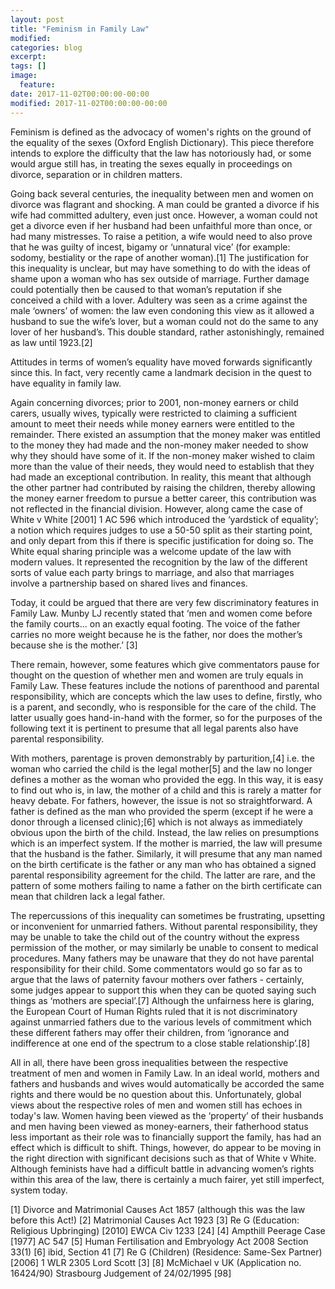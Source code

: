 ```yaml
---
layout: post
title: "Feminism in Family Law"
modified:
categories: blog
excerpt:
tags: []
image:
  feature:
date: 2017-11-02T00:00:00-00:00
modified: 2017-11-02T00:00:00-00:00
---
```


Feminism is defined as the advocacy of women's rights on the ground of the equality of the sexes (Oxford English Dictionary). This piece therefore intends to explore the difficulty that the law has notoriously had, or some would argue still has, in treating the sexes equally in proceedings on divorce, separation or in children matters.
 
Going back several centuries, the inequality between men and women on divorce was flagrant and shocking. A man could be granted a divorce if his wife had committed adultery, even just once. However, a woman could not get a divorce even if her husband had been unfaithful more than once, or had many mistresses. To raise a petition, a wife would need to also prove that he was guilty of incest, bigamy or ‘unnatural vice’ (for example: sodomy, bestiality or the rape of another woman).[1] The justification for  this inequality is unclear, but may have something to do with the ideas of shame upon a woman who has sex outside of marriage. Further damage could potentially then be caused to that woman’s reputation if she conceived a child with a lover. Adultery was seen as a crime against the male ‘owners’ of women: the law even condoning this view as it allowed a husband to sue the wife’s lover, but a woman could not do the same to any lover of her husband’s. This double standard, rather astonishingly, remained as law until 1923.[2]
 
Attitudes in terms of women’s equality have moved forwards significantly since this. In fact, very recently came a landmark decision in the quest to have equality in family law.

Again concerning divorces; prior to 2001, non-money earners or child carers, usually wives, typically were restricted to claiming a sufficient amount to meet their needs while money earners were entitled to the remainder. There existed an assumption that the money maker was entitled to the money they had made and the non-money maker needed to show why they should have some of it. If the non-money maker wished to claim more than the value of their needs, they would need to establish that they had made an exceptional contribution. In reality, this meant that although the other partner had contributed by raising the children, thereby allowing the money earner freedom to pursue a better career, this contribution was not reflected in the financial division.     However, along came the case of White v White [2001] 1 AC 596 which introduced the ‘yardstick of equality’; a notion which requires judges to use a 50-50 split as their starting point, and only depart from this if there is specific justification for doing so. The White equal sharing principle was a welcome update of the law with modern values. It represented the recognition by the law of the different sorts of value each party brings to marriage, and also that marriages involve a partnership based on shared lives and finances.
 
Today, it could be argued that there are very few discriminatory features in Family Law. Munby LJ recently stated that ‘men and women come before the family courts... on an exactly equal footing. The voice of the father carries no more weight because he is the father, nor does the mother’s because she is the mother.’ [3]
 
There remain, however, some features which give commentators pause for thought on the question of whether men and women are truly equals in Family Law. These features include the notions of parenthood and parental responsibility, which are concepts which the law uses to define, firstly, who is a parent, and secondly, who is responsible for the care of the child. The latter usually goes hand-in-hand with the former, so for the purposes of the following text it is pertinent to presume that all legal parents also have parental responsibility.
 
With mothers, parentage is proven demonstrably by parturition,[4] i.e. the woman who carried the child is the legal mother[5] and the law no longer defines a mother as the woman who provided the egg. In this way, it is easy to find out who is, in law, the mother of a child and this is rarely a matter for heavy debate. For fathers, however, the issue is not so straightforward. A father is defined as the man who provided the sperm (except if he were a donor through a licensed clinic);[6] which is not always as immediately obvious upon the birth of the child. Instead, the law relies on presumptions which is an imperfect system. If the mother is married, the law will presume that the husband is the father. Similarly, it will presume that any man named on the birth certificate is the father or any man who has obtained a signed parental responsibility agreement for the child. The latter are rare, and the pattern of some mothers failing to name a father on the birth certificate can mean that children lack a legal father.
 
The repercussions of this inequality can sometimes be frustrating, upsetting or inconvenient for unmarried fathers. Without parental responsibility, they may be unable to take the child out of the country without the express permission of the mother, or may similarly be unable to consent to medical procedures. Many fathers may be unaware that they do not have parental responsibility for their child. Some commentators would go so far as to argue that the laws of paternity favour mothers over fathers - certainly, some judges appear to support this when they can be quoted saying such things as ‘mothers are special’.[7] Although the unfairness here is glaring, the European Court of Human Rights ruled that it is not discriminatory against unmarried fathers due to the various levels of commitment which these different fathers may offer their children, from ‘ignorance and indifference at one end of the spectrum to a close stable relationship’.[8]
                         
All in all, there have been gross inequalities between the respective treatment of men and women in Family Law. In an ideal world, mothers and fathers and husbands and wives would automatically be accorded the same rights and there would be no question about this. Unfortunately, global views about the respective roles of men and women still has echoes in today's law. Women having been viewed as the ‘property’ of their husbands and men having been viewed as money-earners, their fatherhood status less important as their role was to financially support the family, has had an effect which is difficult to shift. Things, however, do appear to be moving in the right direction with significant decisions such as that of White v White. Although feminists have had a difficult battle in advancing women’s rights within this area of the law, there is certainly a much fairer, yet still imperfect, system today.

[1] Divorce and Matrimonial Causes Act 1857 (although this was the law before this Act!)
[2] Matrimonial Causes Act 1923
[3] Re G (Education: Religious Upbringing) [2010] EWCA Civ 1233 [24]
[4] Ampthill Peerage Case [1977] AC 547
[5] Human Fertilisation and Embryology Act 2008 Section 33(1)
[6] ibid, Section 41
[7] Re G (Children) (Residence: Same-Sex Partner) [2006] 1 WLR 2305 Lord Scott [3]
[8] McMichael v UK (Application no. 16424/90) Strasbourg Judgement of 24/02/1995 [98]